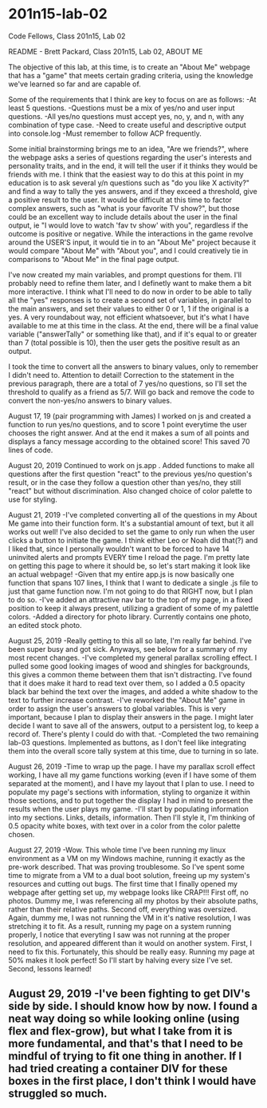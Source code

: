 # 201n15-lab-02
Code Fellows, Class 201n15, Lab 02

README - Brett Packard, Class 201n15, Lab 02, ABOUT ME

The objective of this lab, at this time, is to create an "About Me" webpage that has a "game" that meets certain grading criteria, using the knowledge we've learned so far and are capable of.

Some of the requirements that I think are key to focus on are as follows:
-At least 5 questions.
-Questions must be a mix of yes/no and user input questions.
-All yes/no questions must accept yes, no, y, and n, with any combination of type case.
-Need to create useful and descriptive output into console.log
-Must remember to follow ACP frequently.

Some initial brainstorming brings me to an idea, "Are we friends?", where the webpage asks a series of questions regarding the user's interests and personality traits, and in the end, it will tell the user if it thinks they would be friends with me. I think that the easiest way to do this at this point in my education is to ask several y/n questions such as "do you like X activity?" and find a way to tally the yes answers, and if they exceed a threshold, give a positive result to the user. It would be difficult at this time to factor complex answers, such as "what is your favorite TV show?", but those could be an excellent way to include details about the user in the final output, ie "I would love to watch 'fav tv show' with you", regardless if the outcome is positive or negative. While the interactions in the game revolve around the USER'S input, it would tie in to an "About Me" project because it would compare "About Me" with "About you", and I could creatively tie in comparisons to "About Me" in the final page output.

I've now created my main variables, and prompt questions for them. I'll probably need to refine them later, and I definetly want to make them a bit more interactive. I think what I'll need to do now in order to be able to tally all the "yes" responses is to create a second set of variables, in parallel to the main answers, and set their values to either 0 or 1, 1 if the original is a yes. A very roundabout way, not efficient whatsoever, but it's what I have available to me at this time in the class. At the end, there will be a final value variable ("answerTally" or something like that), and if it's equal to or greater than 7 (total possible is 10), then the user gets the positive result as an output.

I took the time to convert all the answers to binary values, only to remember I didn't need to. Attention to detail! Correction to the statement in the previous paragraph, there are a total of 7 yes/no questions, so I'll set the threshold to qualify as a friend as 5/7. Will go back and remove the code to convert the non-yes/no answers to binary values.

August 17, 19 (pair programming with James)
I worked on js and created a function to run yes/no questions, and to score 1 point everytime the user chooses the right answer. And at the end it makes a sum of all points and displays a fancy message according to the obtained score! This saved 70 lines of code. 

August 20, 2019
Continued to work on js.app . Added functions to make all questions after the first question "react" to the previous yes/no question's result, or in the case they follow a question other than yes/no, they still "react" but without discrimination. Also changed choice of color palette to use for styling.

August 21, 2019
-I've completed converting all of the questions in my About Me game into their function form. It's a substantial amount of text, but it all works out well! I've also decided to set the game to only run when the user clicks a button to initiate the game. I think either Leo or Noah did that(?) and I liked that, since I personally wouldn't want to be forced to have 14 uninvited alerts and prompts EVERY time I reload the page. I'm pretty late on getting this page to where it should be, so let's start making it look like an actual webpage!
-Given that my entire app.js is now basically one function that spans 107 lines, I think that I want to dedicate a single .js file to just that game function now. I'm not going to do that RIGHT now, but I plan to do so.
-I've added an attractive nav bar to the top of my page, in a fixed position to keep it always present, utilizing a gradient of some of my palettle colors.
-Added a directory for photo library. Currently contains one photo, an edited stock photo.

August 25, 2019
-Really getting to this all so late, I'm really far behind. I've been super busy and got sick. Anyways, see below for a summary of my most recent changes.
-I've completed my general parallax scrolling effect. I pulled some good looking images of wood and shingles for backgrounds, this gives a common theme between them that isn't distracting. I've found that it does make it hard to read text over them, so I added a 0.5 opacity black bar behind the text over the images, and added a white shadow to the text to further increase contrast.
-I've reworked the "About Me" game in order to assign the user's answers to global variables. This is very important, because I plan to display their answers in the page. I might later decide I want to save all of the answers, output to a persistent log, to keep a record of. There's plenty I could do with that.
-Completed the two remaining lab-03 questions. Implemented as buttons, as I don't feel like integrating them into the overall score tally system at this time, due to turning in so late.

August 26, 2019
-Time to wrap up the page. I have my parallax scroll effect working, I have all my game functions working (even if I have some of them separated at the moment), and I have my layout that I plan to use. I need to populate my page's sections with information, styling to organize it within those sections, and to put together the display I had in mind to present the results when the user plays my game.
-I'll start by populating information into my sections. Links, details, information. Then I'll style it, I'm thinking of 0.5 opacity white boxes, with text over in a color from the color palette chosen.

August 27, 2019
-Wow. This whole time I've been running my linux environment as a VM on my Windows machine, running it exactly as the pre-work described. That was proving troublesome. So I've spent some time to migrate from a VM to a dual boot solution, freeing up my system's resources and cutting out bugs. The first time that I finally opened my webpage after getting set up, my webpage looks like CRAP!!! First off, no photos. Dummy me, I was referencing all my photos by their absolute paths, rather than their relative paths. Second off, everything was oversized. Again, dummy me, I was not running the VM in it's native resolution, I was stretching it to fit. As a result, running my page on a system running properly, I notice that everyting I saw was not running at the proper resolution, and appeared different than it would on another system.
 First, I need to fix this. Fortunately, this should be really easy. Running my page at 50% makes it look perfect! So I'll start by halving every size I've set. Second, lessons learned!

 August 29, 2019
 -I've been fighting to get DIV's side by side. I should know how by now. I found a neat way doing so while looking online (using flex and flex-grow), but what I take from it is more fundamental, and that's that I need to be mindful of trying to fit one thing in another. If I had tried creating a container DIV for these boxes in the first place, I don't think I would have struggled so much.
 -